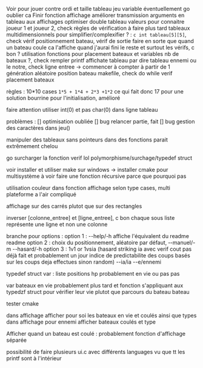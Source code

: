 Voir pour jouer contre ordi et taille tableau jeu variable éventuellement go oublier ca
Finir fonction affichage
améliorer transmission arguments en tableau aux affichages
optimiser
double tableau valeurs pour connaitre joueur 1 et joueur 2, check
règles de vérification à faire plus tard
tableaux multidimensionnels pour simplifier/complexifier ? : ```c int tableau[5][5]```, check
vérif positionnement bateau, vérif de sortie
faire en sorte que quand un bateau coule ca l'affiche quand j'aurai fini le reste et surtout les vérifs, c bon ?
utilisation fonctions pour placement bateaux et variables nb de bateaux ?, check
rempler printf affichate tableau par dire tableau ennemi ou le notre, check
ligne entree -> commencer à compter à partir de 1
génération aléatoire position bateau
makefile, check
do while verif placement bateaux

règles :
10*10 cases
```1*5 + 1*4 + 2*3 +1*2``` ce qui fait donc 17 pour une solution bourrine pour l'initialisation, amélioré

faire attention utiliser int(0) et pas char(0) dans ligne tableau

problèmes :
[] optimisation oubliée
[] bug relancer partie, fait
[] bug gestion des caractères dans jeu()

manipuler des tableaux sans pointeurs dans des fonctions parait extrêmement chelou

go surcharger la fonction verif lol
polymorphisme/surchage/typedef struct

voir installer et utiliser make sur windows -> installer cmake pour multisystème à voir
faire une fonction récursive parce que pourquoi pas

utilisation couleur dans fonction affichage selon type cases, multi plateforme a l'air compliqué

affichage sur des carrés plutot que sur des rectangles


inverser [colonne_entree] et [ligne_entree], c bon
chaque sous liste représente une ligne et non une colonne


branche pour options :
option 1 : --help/-h affiche l'équivalent du readme
readme
option 2 : choix du positionnement, aléatoire par défaut, ‐-manuel/-m --hasard/-h
option 3 : 1v1 or 1vsia (hasard striking ia avec verif cout pas déjà fait et probablement un jour indice de predictabilite des coups basés sur les coups deja effectues sinon random)
--ia/ia --e/ennemi

typedef struct var :
liste positions
hp probablement
en vie ou pas
pas

var bateaux en vie probablement plus tard et fonction s'appliquant aux typedzf struct pour vérifier leur vie plutot que parcours du bateau
bateau

tester cmake

dans affichage afficher pour soi les bateaux en vie et coulés ainsi que types
dans affichage pour ennemi afficher bateaux coulés et type

Afficher quand un bateau est coulé : probablement fonction d'affichage séparée 


possibilité de faire plusieurs ui.c avec différents languages vu que tt les printf sont à l'intérieur